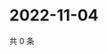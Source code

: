# 2022-11-04

共 0 条

<!-- BEGIN WEIBO -->
<!-- 最后更新时间 Fri Nov 04 2022 02:07:31 GMT+0800 (China Standard Time) -->

<!-- END WEIBO -->
